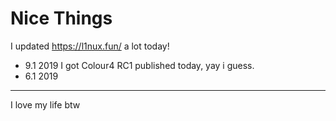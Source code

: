 # Nice Things
I updated https://l1nux.fun/ a lot today!
- 9.1 2019
I got Colour4 RC1 published today, yay i guess.
- 6.1 2019
---
I love my life btw

